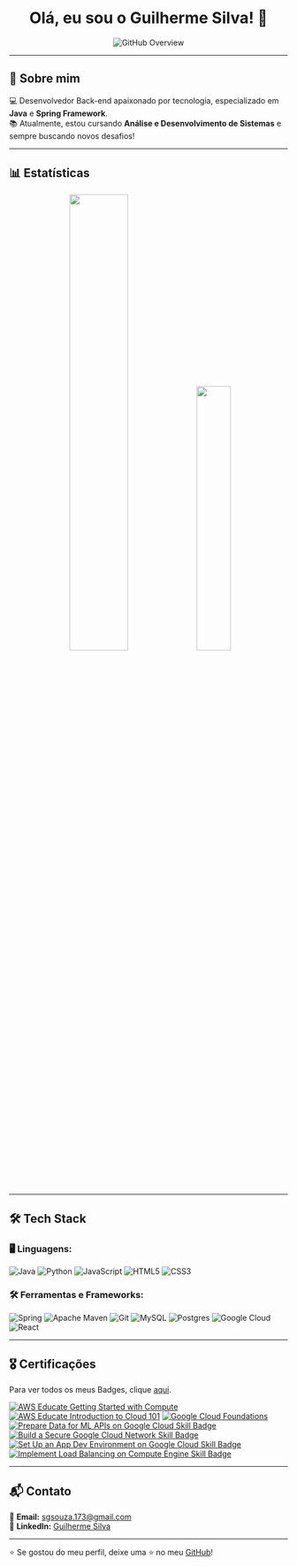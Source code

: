 <h1 align="center"> Olá, eu sou o Guilherme Silva! 👋 </h1>

<p align="center">
  <img src="https://img.shields.io/static/v1?label=Overview&message=GuilhermeD9&color=2E7D32&style=for-the-badge&logo=GitHub" alt="GitHub Overview">
</p>

---

## 🚀 Sobre mim
💻 Desenvolvedor Back-end apaixonado por tecnologia, especializado em **Java** e **Spring Framework**.  
📚 Atualmente, estou cursando **Análise e Desenvolvimento de Sistemas** e sempre buscando novos desafios!  

---

## 📊 Estatísticas

<div align="center">
  <img src="https://github-readme-stats.vercel.app/api?username=GuilhermeD9&theme=vue-dark&show_icons=true&hide_border=false&count_private=false" width="46%" />
  <img src="https://github-readme-stats.vercel.app/api/top-langs/?username=GuilhermeD9&theme=vue-dark&show_icons=true&hide_border=false&layout=compact" width="35%" />
</div>

---

## 🛠 Tech Stack

### 🖥️ Linguagens:
![Java](https://img.shields.io/badge/java-%23ED8B00.svg?style=for-the-badge&logo=openjdk&logoColor=white)
![Python](https://img.shields.io/badge/python-3670A0?style=for-the-badge&logo=python&logoColor=ffdd54)
![JavaScript](https://img.shields.io/badge/javascript-%23323330.svg?style=for-the-badge&logo=javascript&logoColor=%23F7DF1E)
![HTML5](https://img.shields.io/badge/html5-%23E34F26.svg?style=for-the-badge&logo=html5&logoColor=white)
![CSS3](https://img.shields.io/badge/css3-%231572B6.svg?style=for-the-badge&logo=css3&logoColor=white)

### 🛠️ Ferramentas e Frameworks:
![Spring](https://img.shields.io/badge/spring-%236DB33F.svg?style=for-the-badge&logo=spring&logoColor=white)
![Apache Maven](https://img.shields.io/badge/Apache%20Maven-C71A36?style=for-the-badge&logo=Apache%20Maven&logoColor=white)
![Git](https://img.shields.io/badge/git-%23F05033.svg?style=for-the-badge&logo=git&logoColor=white)
![MySQL](https://img.shields.io/badge/mysql-4479A1.svg?style=for-the-badge&logo=mysql&logoColor=white)
![Postgres](https://img.shields.io/badge/postgres-%23316192.svg?style=for-the-badge&logo=postgresql&logoColor=white)
![Google Cloud](https://img.shields.io/badge/GoogleCloud-%234285F4.svg?style=for-the-badge&logo=google-cloud&logoColor=white)
![React](https://img.shields.io/badge/react-%2320232a.svg?style=for-the-badge&logo=react&logoColor=%2361DAFB)

---

## 🎖 Certificações

Para ver todos os meus Badges, clique [aqui](https://www.credly.com/users/guilherme-silva-souza).  

<!--START_SECTION:badges-->
[![AWS Educate Getting Started with Compute](https://images.credly.com/size/110x110/images/9358115e-ead7-47c2-91e2-165b6a650a1b/image.png)](https://www.credly.com/badges/051c48d0-b20d-43f4-a541-1c34dfb973ac "AWS Educate Getting Started With Compute")
[![AWS Educate Introduction to Cloud 101](https://images.credly.com/size/110x110/images/8d67bbf4-128b-4141-b5f1-1bc61bbfbaa6/image.png)](https://www.credly.com/badges/6c77ac8d-8cd3-433a-81b9-2f3e58546e2c "AWS Educate Introduction to Cloud 101")
[![Google Cloud Foundations](https://images.credly.com/size/110x110/images/4dda8ae4-99ee-476c-bca3-6f0adbab42fe/image.png)](https://www.credly.com/earner/earned/badge/7ab3a1b6-18fd-4437-b99d-09ef634b6e05 "Google Cloud Foundations")
[![Prepare Data for ML APIs on Google Cloud Skill Badge](https://images.credly.com/size/110x110/images/68756311-9319-4eeb-a2b7-76defc8dd8a2/image.png)](https://www.credly.com/badges/ff72f575-a2e1-4db2-8b30-e6be9ba26410 "Prepare Data for ML APIs on Google Cloud Skill Badge")
[![Build a Secure Google Cloud Network Skill Badge](https://images.credly.com/size/110x110/images/e1131ae3-4a52-4af1-9801-b7853767cf79/image.png)](https://www.credly.com/badges/e2e46b59-c4a2-4929-8cc8-3fdc44385c8e "Build a Secure Google Cloud Network Skill Badge")
[![Set Up an App Dev Environment on Google Cloud Skill Badge](https://images.credly.com/size/110x110/images/42326d44-14ff-4eda-b9c5-7d8f12919253/image.png)](https://www.credly.com/badges/f79d3b3f-ec38-4486-9487-325a609c6f1e "Set Up an App Dev Environment on Google Cloud Skill Badge")
[![Implement Load Balancing on Compute Engine Skill Badge](https://images.credly.com/size/110x110/images/eea11cba-2a98-4bbe-bad2-447878dd34a2/image.png)](https://www.credly.com/badges/5bc1613a-5def-47e4-a33a-02507ab0511f "Implement Load Balancing on Compute Engine Skill Badge")
<!--END_SECTION:badges-->

---

## 📬 Contato

📧 **Email:** [sgsouza.173@gmail.com](mailto:sgsouza.173@gmail.com)  
🔗 **LinkedIn:** [Guilherme Silva](www.linkedin.com/in/guilherme-silva7a)  

---

⭐ Se gostou do meu perfil, deixe uma ⭐ no meu [GitHub](https://github.com/GuilhermeD9)!
